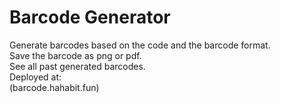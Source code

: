 # Barcode Generator

Generate barcodes based on the code and the barcode format.\
Save the barcode as png or pdf.\
See all past generated barcodes.\
Deployed at:\
(barcode.hahabit.fun)

<!---
- git status (get status of changes)
- git pull (pull changes from main and merges them)
- git fetch (pull changes from mainwithout meging them)
- git clone repository-url (clones the repository to current folder on local machien)
- git add file  (adds file tobe commited)
- git commit -m"message" (stages changes to local repository)
- git push (uploads the changes to github)
- git log (display commit history)

Todo:
- print
-->
